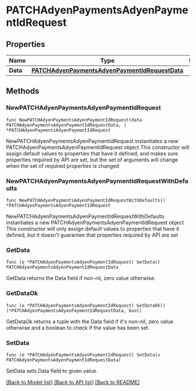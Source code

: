 # PATCHAdyenPaymentsAdyenPaymentIdRequest

## Properties

Name | Type | Description | Notes
------------ | ------------- | ------------- | -------------
**Data** | [**PATCHAdyenPaymentsAdyenPaymentIdRequestData**](PATCHAdyenPaymentsAdyenPaymentIdRequestData.md) |  | 

## Methods

### NewPATCHAdyenPaymentsAdyenPaymentIdRequest

`func NewPATCHAdyenPaymentsAdyenPaymentIdRequest(data PATCHAdyenPaymentsAdyenPaymentIdRequestData, ) *PATCHAdyenPaymentsAdyenPaymentIdRequest`

NewPATCHAdyenPaymentsAdyenPaymentIdRequest instantiates a new PATCHAdyenPaymentsAdyenPaymentIdRequest object
This constructor will assign default values to properties that have it defined,
and makes sure properties required by API are set, but the set of arguments
will change when the set of required properties is changed

### NewPATCHAdyenPaymentsAdyenPaymentIdRequestWithDefaults

`func NewPATCHAdyenPaymentsAdyenPaymentIdRequestWithDefaults() *PATCHAdyenPaymentsAdyenPaymentIdRequest`

NewPATCHAdyenPaymentsAdyenPaymentIdRequestWithDefaults instantiates a new PATCHAdyenPaymentsAdyenPaymentIdRequest object
This constructor will only assign default values to properties that have it defined,
but it doesn't guarantee that properties required by API are set

### GetData

`func (o *PATCHAdyenPaymentsAdyenPaymentIdRequest) GetData() PATCHAdyenPaymentsAdyenPaymentIdRequestData`

GetData returns the Data field if non-nil, zero value otherwise.

### GetDataOk

`func (o *PATCHAdyenPaymentsAdyenPaymentIdRequest) GetDataOk() (*PATCHAdyenPaymentsAdyenPaymentIdRequestData, bool)`

GetDataOk returns a tuple with the Data field if it's non-nil, zero value otherwise
and a boolean to check if the value has been set.

### SetData

`func (o *PATCHAdyenPaymentsAdyenPaymentIdRequest) SetData(v PATCHAdyenPaymentsAdyenPaymentIdRequestData)`

SetData sets Data field to given value.



[[Back to Model list]](../README.md#documentation-for-models) [[Back to API list]](../README.md#documentation-for-api-endpoints) [[Back to README]](../README.md)


